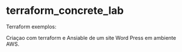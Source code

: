 # terraform_concrete_lab
Terraform exemplos:

Criaçao com terraform e Ansiable de um site Word Press em ambiente AWS.
